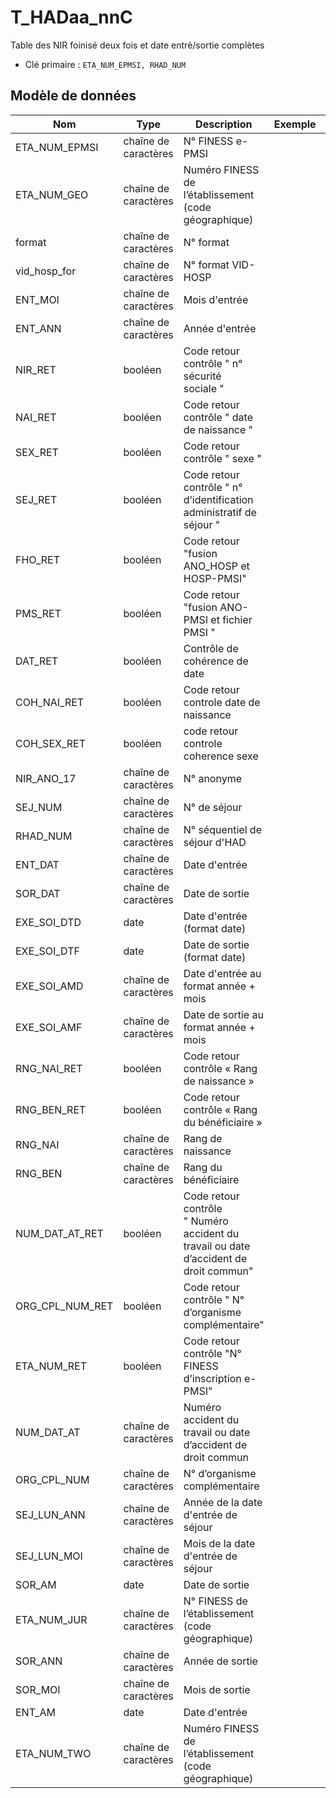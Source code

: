 # T_HADaa_nnC

Table des NIR foinisé deux fois et date entrè/sortie complètes

- Clé primaire : `ETA_NUM_EPMSI, RHAD_NUM`

## Modèle de données

|Nom|Type|Description|Exemple|Propriétés|
|-|-|-|-|-|
|ETA_NUM_EPMSI|chaîne de caractères|N° FINESS e-PMSI|||
|ETA_NUM_GEO|chaîne de caractères|Numéro FINESS de l’établissement (code géographique)|||
|format|chaîne de caractères|N° format|||
|vid_hosp_for|chaîne de caractères|N° format VID-HOSP|||
|ENT_MOI|chaîne de caractères|Mois d'entrée|||
|ENT_ANN|chaîne de caractères|Année d'entrée|||
|NIR_RET|booléen|Code retour contrôle " n° sécurité sociale "|||
|NAI_RET|booléen|Code retour contrôle " date de naissance "|||
|SEX_RET|booléen|Code retour contrôle " sexe "|||
|SEJ_RET|booléen|Code retour contrôle " n° d’identification administratif de séjour "|||
|FHO_RET|booléen|Code retour "fusion ANO_HOSP et HOSP-PMSI"|||
|PMS_RET|booléen|Code retour "fusion ANO-PMSI et fichier PMSI "|||
|DAT_RET|booléen|Contrôle de cohérence de date|||
|COH_NAI_RET|booléen|Code retour controle date de naissance|||
|COH_SEX_RET|booléen|code retour controle coherence sexe|||
|NIR_ANO_17|chaîne de caractères|N° anonyme|||
|SEJ_NUM|chaîne de caractères|N° de séjour|||
|RHAD_NUM|chaîne de caractères|N° séquentiel de séjour d'HAD|||
|ENT_DAT|chaîne de caractères|Date d'entrée|||
|SOR_DAT|chaîne de caractères|Date de sortie|||
|EXE_SOI_DTD|date|Date d'entrée (format date)|||
|EXE_SOI_DTF|date|Date de sortie (format date)|||
|EXE_SOI_AMD|chaîne de caractères|Date d'entrée au format année + mois|||
|EXE_SOI_AMF|chaîne de caractères|Date de sortie au format année + mois|||
|RNG_NAI_RET|booléen|Code retour contrôle « Rang de naissance »|||
|RNG_BEN_RET|booléen|Code retour contrôle « Rang du bénéficiaire »|||
|RNG_NAI|chaîne de caractères|Rang de naissance|||
|RNG_BEN|chaîne de caractères|Rang du bénéficiaire|||
|NUM_DAT_AT_RET|booléen|Code retour contrôle " Numéro accident du travail ou date d’accident de droit commun"|||
|ORG_CPL_NUM_RET|booléen|Code retour contrôle " N° d’organisme complémentaire"|||
|ETA_NUM_RET|booléen|Code retour contrôle "N° FINESS d’inscription e-PMSI"|||
|NUM_DAT_AT|chaîne de caractères|Numéro accident du travail ou date d’accident de droit commun|||
|ORG_CPL_NUM|chaîne de caractères|N° d’organisme complémentaire|||
|SEJ_LUN_ANN|chaîne de caractères|Année de la date d'entrée de séjour|||
|SEJ_LUN_MOI|chaîne de caractères|Mois de la date d'entrée de séjour|||
|SOR_AM|date|Date de sortie|||
|ETA_NUM_JUR|chaîne de caractères|N° FINESS de l’établissement (code géographique)|||
|SOR_ANN|chaîne de caractères|Année de sortie|||
|SOR_MOI|chaîne de caractères|Mois de sortie|||
|ENT_AM|date|Date d'entrée|||
|ETA_NUM_TWO|chaîne de caractères|Numéro FINESS de l’établissement (code géographique)|||
